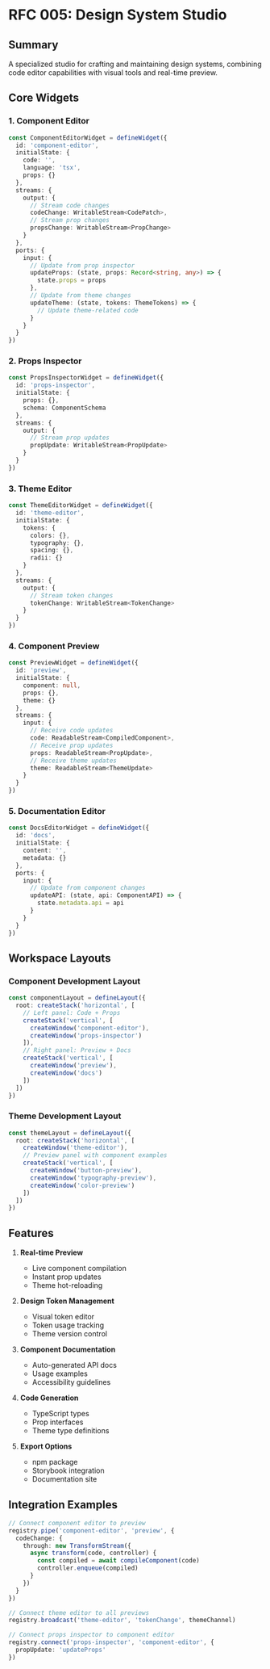 # RFC 005: Design System Studio

## Summary
A specialized studio for crafting and maintaining design systems, combining code editor capabilities with visual tools and real-time preview.

## Core Widgets

### 1. Component Editor
```typescript
const ComponentEditorWidget = defineWidget({
  id: 'component-editor',
  initialState: {
    code: '',
    language: 'tsx',
    props: {}
  },
  streams: {
    output: {
      // Stream code changes
      codeChange: WritableStream<CodePatch>,
      // Stream prop changes
      propsChange: WritableStream<PropChange>
    }
  },
  ports: {
    input: {
      // Update from prop inspector
      updateProps: (state, props: Record<string, any>) => {
        state.props = props
      },
      // Update from theme changes
      updateTheme: (state, tokens: ThemeTokens) => {
        // Update theme-related code
      }
    }
  }
})
```

### 2. Props Inspector

```typescript
const PropsInspectorWidget = defineWidget({
  id: 'props-inspector',
  initialState: {
    props: {},
    schema: ComponentSchema
  },
  streams: {
    output: {
      // Stream prop updates
      propUpdate: WritableStream<PropUpdate>
    }
  }
})
```

### 3. Theme Editor
```typescript
const ThemeEditorWidget = defineWidget({
  id: 'theme-editor',
  initialState: {
    tokens: {
      colors: {},
      typography: {},
      spacing: {},
      radii: {}
    }
  },
  streams: {
    output: {
      // Stream token changes
      tokenChange: WritableStream<TokenChange>
    }
  }
})
```

### 4. Component Preview
```typescript
const PreviewWidget = defineWidget({
  id: 'preview',
  initialState: {
    component: null,
    props: {},
    theme: {}
  },
  streams: {
    input: {
      // Receive code updates
      code: ReadableStream<CompiledComponent>,
      // Receive prop updates
      props: ReadableStream<PropUpdate>,
      // Receive theme updates
      theme: ReadableStream<ThemeUpdate>
    }
  }
})
```

### 5. Documentation Editor
```typescript
const DocsEditorWidget = defineWidget({
  id: 'docs',
  initialState: {
    content: '',
    metadata: {}
  },
  ports: {
    input: {
      // Update from component changes
      updateAPI: (state, api: ComponentAPI) => {
        state.metadata.api = api
      }
    }
  }
})
```

## Workspace Layouts

### Component Development Layout
```typescript
const componentLayout = defineLayout({
  root: createStack('horizontal', [
    // Left panel: Code + Props
    createStack('vertical', [
      createWindow('component-editor'),
      createWindow('props-inspector')
    ]),
    // Right panel: Preview + Docs
    createStack('vertical', [
      createWindow('preview'),
      createWindow('docs')
    ])
  ])
})
```

### Theme Development Layout
```typescript
const themeLayout = defineLayout({
  root: createStack('horizontal', [
    createWindow('theme-editor'),
    // Preview panel with component examples
    createStack('vertical', [
      createWindow('button-preview'),
      createWindow('typography-preview'),
      createWindow('color-preview')
    ])
  ])
})
```

## Features

1. **Real-time Preview**
   - Live component compilation
   - Instant prop updates
   - Theme hot-reloading

2. **Design Token Management**
   - Visual token editor
   - Token usage tracking
   - Theme version control

3. **Component Documentation**
   - Auto-generated API docs
   - Usage examples
   - Accessibility guidelines

4. **Code Generation**
   - TypeScript types
   - Prop interfaces
   - Theme type definitions

5. **Export Options**
   - npm package
   - Storybook integration
   - Documentation site

## Integration Examples

```typescript
// Connect component editor to preview
registry.pipe('component-editor', 'preview', {
  codeChange: {
    through: new TransformStream({
      async transform(code, controller) {
        const compiled = await compileComponent(code)
        controller.enqueue(compiled)
      }
    })
  }
})

// Connect theme editor to all previews
registry.broadcast('theme-editor', 'tokenChange', themeChannel)

// Connect props inspector to component editor
registry.connect('props-inspector', 'component-editor', {
  propUpdate: 'updateProps'
})
``` 